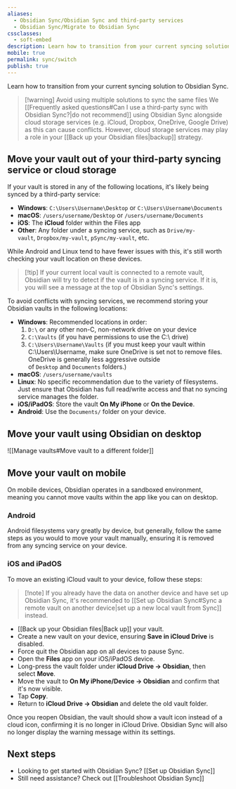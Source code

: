 ```yaml
---
aliases:
  - Obsidian Sync/Obsidian Sync and third-party services
  - Obsidian Sync/Migrate to Obsidian Sync
cssclasses:
  - soft-embed
description: Learn how to transition from your current syncing solution to Obsidian Sync.
mobile: true
permalink: sync/switch
publish: true
---
```

Learn how to transition from your current syncing solution to Obsidian Sync.

> [!warning] Avoid using multiple solutions to sync the same files
> We [[Frequently asked questions#Can I use a third-party sync with Obsidian Sync?|do not recommend]] using Obsidian Sync alongside cloud storage services (e.g. iCloud, Dropbox, OneDrive, Google Drive) as this can cause conflicts. However, cloud storage services may play a role in your [[Back up your Obsidian files|backup]] strategy.

## Move your vault out of your third-party syncing service or cloud storage

If your vault is stored in any of the following locations, it's likely being synced by a third-party service:

- **Windows**: `C:\Users\Username\Desktop` or `C:\Users\Username\Documents`
- **macOS**: `/users/username/Desktop` or `/users/username/Documents`
- **iOS**: The **iCloud** folder within the Files app
- **Other**: Any folder under a syncing service, such as `Drive/my-vault`, `Dropbox/my-vault`, `pSync/my-vault`, etc.

While Android and Linux tend to have fewer issues with this, it's still worth checking your vault location on these devices.

> [!tip] If your current local vault is connected to a remote vault, Obsidian will try to detect if the vault is in a syncing service. If it is, you will see a message at the top of Obsidian Sync's settings.

To avoid conflicts with syncing services, we recommend storing your Obsidian vaults in the following locations:

- **Windows**: Recommended locations in order:
    1. `D:\` or any other non-C, non-network drive on your device
    2. `C:\Vaults` (if you have permissions to use the C:\ drive)
    3. `C:\Users\Username\Vaults` (if you must keep your vault within C:\Users\Username, make sure OneDrive is set not to remove files. OneDrive is generally less aggressive outside of `Desktop` and `Documents` folders.)
- **macOS**: `/users/username/vaults`
- **Linux**: No specific recommendation due to the variety of filesystems. Just ensure that Obsidian has full read/write access and that no syncing service manages the folder.
- **iOS/iPadOS**: Store the vault **On My iPhone** or **On the Device**.
- **Android**: Use the `Documents/` folder on your device.

## Move your vault using Obsidian on desktop

![[Manage vaults#Move vault to a different folder]]

## Move your vault on mobile

On mobile devices, Obsidian operates in a sandboxed environment, meaning you cannot move vaults within the app like you can on desktop.

### Android

Android filesystems vary greatly by device, but generally, follow the same steps as you would to move your vault manually, ensuring it is removed from any syncing service on your device.

### iOS and iPadOS

To move an existing iCloud vault to your device, follow these steps:

> [!note] If you already have the data on another device and have set up Obsidian Sync, it's recommended to [[Set up Obsidian Sync#Sync a remote vault on another device|set up a new local vault from Sync]] instead.

- [[Back up your Obsidian files|Back up]] your vault.
- Create a new vault on your device, ensuring **Save in iCloud Drive** is disabled.
- Force quit the Obsidian app on all devices to pause Sync.
- Open the **Files** app on your iOS/iPadOS device.
- Long-press the vault folder under **iCloud Drive → Obsidian**, then select **Move**.
- Move the vault to **On My iPhone/Device → Obsidian** and confirm that it's now visible.
- Tap **Copy**.
- Return to **iCloud Drive → Obsidian** and delete the old vault folder.

Once you reopen Obsidian, the vault should show a vault icon instead of a cloud icon, confirming it is no longer in iCloud Drive. Obsidian Sync will also no longer display the warning message within its settings.

## Next steps

- Looking to get started with Obsidian Sync? [[Set up Obsidian Sync]]
- Still need assistance? Check out [[Troubleshoot Obsidian Sync]]
